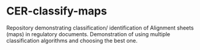 # CER-classify-maps
Repository demonstrating classification/ identification of Alignment sheets (maps) in regulatory documents. Demonstration of using multiple classification algorithms and choosing the best one. 
